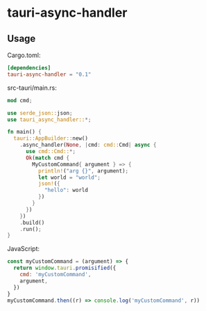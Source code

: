 # tauri-async-handler

## Usage

Cargo.toml:

```toml
[dependencies]
tauri-async-handler = "0.1"
```

src-tauri/main.rs:

```rust
mod cmd;

use serde_json::json;
use tauri_async_handler::*;

fn main() {
  tauri::AppBuilder::new()
    .async_handler(None, |cmd: cmd::Cmd| async {
      use cmd::Cmd::*;
      Ok(match cmd {
        MyCustomCommand{ argument } => {
          println!("arg {}", argument);
          let world = "world";
          json!({
            "hello": world
          })
        }
      })
    })
    .build()
    .run();
}

```

JavaScript:

```javascript
const myCustomCommand = (argument) => {
  return window.tauri.promisified({
    cmd: 'myCustomCommand',
    argument,
  })
}
myCustomCommand.then((r) => console.log('myCustomCommand', r))
```
